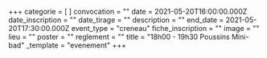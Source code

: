 +++
categorie = [ ]
convocation = ""
date = 2021-05-20T16:00:00.000Z
date_inscription = ""
date_tirage = ""
description = ""
end_date = 2021-05-20T17:30:00.000Z
event_type = "creneau"
fiche_inscription = ""
image = ""
lieu = ""
poster = ""
reglement = ""
title = "18h00 - 19h30 Poussins Mini-bad"
_template = "evenement"
+++



